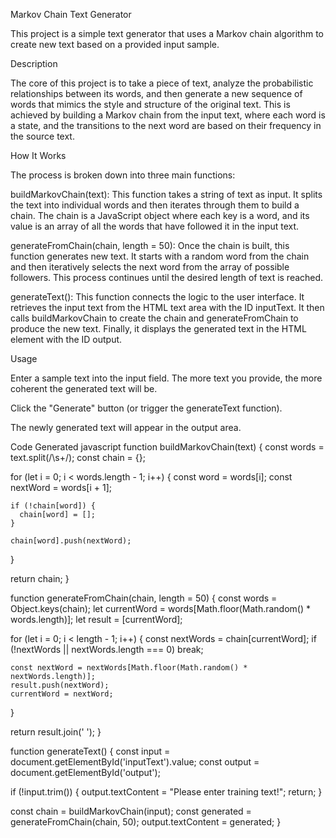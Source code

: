  

Markov Chain Text Generator

This project is a simple text generator that uses a Markov chain algorithm to create new text based on a provided input sample.

Description

The core of this project is to take a piece of text, analyze the probabilistic relationships between its words, and then generate a new sequence of words that mimics the style and structure of the original text. This is achieved by building a Markov chain from the input text, where each word is a state, and the transitions to the next word are based on their frequency in the source text.

How It Works

The process is broken down into three main functions:

buildMarkovChain(text): This function takes a string of text as input. It splits the text into individual words and then iterates through them to build a chain. The chain is a JavaScript object where each key is a word, and its value is an array of all the words that have followed it in the input text.

generateFromChain(chain, length = 50): Once the chain is built, this function generates new text. It starts with a random word from the chain and then iteratively selects the next word from the array of possible followers. This process continues until the desired length of text is reached.

generateText(): This function connects the logic to the user interface. It retrieves the input text from the HTML text area with the ID inputText. It then calls buildMarkovChain to create the chain and generateFromChain to produce the new text. Finally, it displays the generated text in the HTML element with the ID output.

Usage

Enter a sample text into the input field. The more text you provide, the more coherent the generated text will be.

Click the "Generate" button (or trigger the generateText function).

The newly generated text will appear in the output area.

Code
Generated javascript
function buildMarkovChain(text) {
  const words = text.split(/\s+/);
  const chain = {};

  for (let i = 0; i < words.length - 1; i++) {
    const word = words[i];
    const nextWord = words[i + 1];

    if (!chain[word]) {
      chain[word] = [];
    }

    chain[word].push(nextWord);
  }

  return chain;
}

function generateFromChain(chain, length = 50) {
  const words = Object.keys(chain);
  let currentWord = words[Math.floor(Math.random() * words.length)];
  let result = [currentWord];

  for (let i = 0; i < length - 1; i++) {
    const nextWords = chain[currentWord];
    if (!nextWords || nextWords.length === 0) break;

    const nextWord = nextWords[Math.floor(Math.random() * nextWords.length)];
    result.push(nextWord);
    currentWord = nextWord;
  }

  return result.join(' ');
}

function generateText() {
  const input = document.getElementById('inputText').value;
  const output = document.getElementById('output');

  if (!input.trim()) {
    output.textContent = "Please enter training text!";
    return;
  }

  const chain = buildMarkovChain(input);
  const generated = generateFromChain(chain, 50);
  output.textContent = generated;
}
